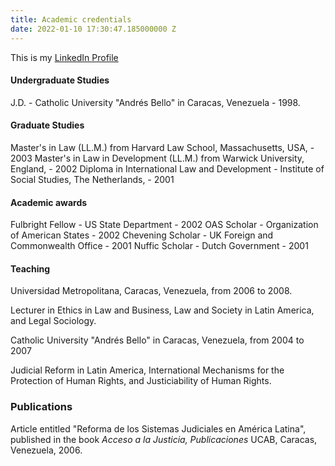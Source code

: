```yaml
---
title: Academic credentials
date: 2022-01-10 17:30:47.185000000 Z
---
```


This is my [LinkedIn Profile](https://www.linkedin.com/in/jpberrizbeitia/) 

#### Undergraduate Studies

J.D. - Catholic University "Andrés Bello" in Caracas, Venezuela - 1998.


#### Graduate Studies
Master's in Law (LL.M.) from Harvard Law School, Massachusetts, USA, - 2003
Master's in Law in Development (LL.M.) from Warwick University, England, - 2002 
Diploma in International Law and Development - Institute of Social Studies, The Netherlands, - 2001

#### Academic awards
Fulbright Fellow - US State Department - 2002 
OAS Scholar - Organization of American States - 2002 
Chevening Scholar - UK Foreign and Commonwealth Office - 2001 
Nuffic Scholar - Dutch Government - 2001

#### Teaching

Universidad Metropolitana, Caracas, Venezuela, from 2006 to 2008.

Lecturer in Ethics in Law and Business, Law and Society in Latin America, and Legal Sociology.



Catholic University "Andrés Bello" in Caracas, Venezuela, from 2004 to 2007

Judicial Reform in Latin America, International Mechanisms for the Protection of Human Rights, and Justiciability of Human Rights. 



### Publications

Article entitled "Reforma de los Sistemas Judiciales en América Latina", published in the book *Acceso a la Justicia, Publicaciones* UCAB, Caracas, Venezuela, 2006.

